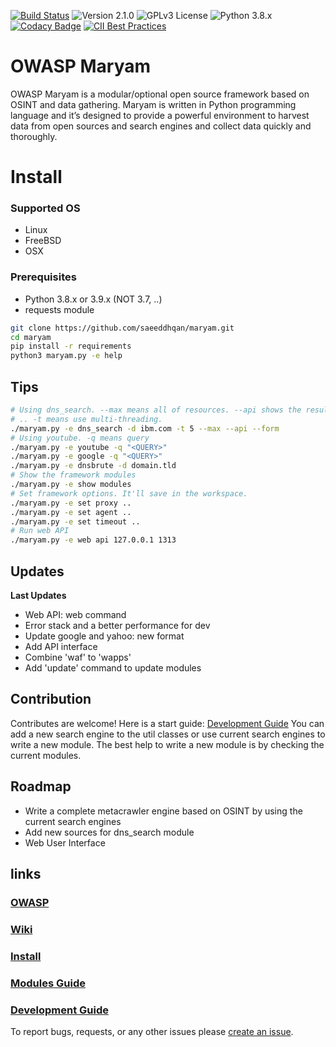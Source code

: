 [![Build Status](https://travis-ci.com/saeeddhqan/maryam.svg?branch=master)](https://travis-ci.com/saeeddhqan/maryam)
![Version 2.1.0](https://img.shields.io/badge/Version-2.1.0-green.svg)
![GPLv3 License](https://img.shields.io/badge/License-GPLv3-green.svg)
![Python 3.8.x](https://img.shields.io/badge/Python-3.8.x-green.svg)
[![Codacy Badge](https://api.codacy.com/project/badge/Grade/40d81c48b3444ee78ffc6c5c8639134c)](https://www.codacy.com/manual/saeeddhqan/Maryam?utm_source=github.com&amp;utm_medium=referral&amp;utm_content=saeeddhqan/Maryam&amp;utm_campaign=Badge_Grade)
[![CII Best Practices](https://bestpractices.coreinfrastructure.org/projects/4577/badge)](https://bestpractices.coreinfrastructure.org/projects/4577)

# OWASP Maryam

OWASP Maryam is a modular/optional open source framework based on OSINT and data gathering. Maryam is written in Python programming language and it’s designed
to provide a powerful environment to harvest data from open sources and search engines and collect data quickly and thoroughly.

# Install

### Supported OS
 - Linux
 - FreeBSD
 - OSX

### Prerequisites
 - Python 3.8.x or 3.9.x (NOT 3.7, ..)
 - requests module

```bash
git clone https://github.com/saeeddhqan/maryam.git
cd maryam
pip install -r requirements
python3 maryam.py -e help
```

## Tips

```bash
# Using dns_search. --max means all of resources. --api shows the results as json.
# .. -t means use multi-threading.
./maryam.py -e dns_search -d ibm.com -t 5 --max --api --form 
# Using youtube. -q means query
./maryam.py -e youtube -q "<QUERY>"
./maryam.py -e google -q "<QUERY>"
./maryam.py -e dnsbrute -d domain.tld
# Show the framework modules
./maryam.py -e show modules
# Set framework options. It'll save in the workspace.
./maryam.py -e set proxy ..
./maryam.py -e set agent ..
./maryam.py -e set timeout ..
# Run web API
./maryam.py -e web api 127.0.0.1 1313
```

## Updates
**Last Updates**

 - Web API: web command
 - Error stack and a better performance for dev
 - Update google and yahoo: new format
 - Add API interface
 - Combine 'waf' to 'wapps'
 - Add 'update' command to update modules


## Contribution

Contributes are welcome! Here is a start guide: [Development Guide](https://github.com/saeeddhqan/maryam/wiki/Development-Guide)
You can add a new search engine to the util classes or use current search engines to write a new module.
The best help to write a new module is by checking the current modules.

## Roadmap

 - Write a complete metacrawler engine based on OSINT by using the current search engines
 - Add new sources for dns_search module
 - Web User Interface

## links
### [OWASP](https://owasp.org/www-project-maryam/)
### [Wiki](https://github.com/saeeddhqan/maryam/wiki)
### [Install](https://github.com/saeeddhqan/maryam/wiki#install)
### [Modules Guide](https://github.com/saeeddhqan/maryam/wiki/modules)
### [Development Guide](https://github.com/saeeddhqan/maryam/wiki/Development-Guide)

To report bugs, requests, or any other issues please [create an issue](https://github.com/saeeddhqan/maryam/issues).
